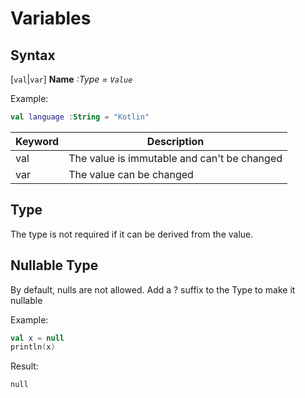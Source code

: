 # Variables

## Syntax
[`val`|`var`] **Name** *:Type* *= `Value`*


Example:
```kotlin
val language :String = "Kotlin"
```

| Keyword | Description                                 |
|---------|---------------------------------------------|
| val     | The value is immutable and can't be changed |
| var     | The value can be changed                    |

## Type

The type is not required if it can be derived from the value.

## Nullable Type

By default, nulls are not allowed. Add a ? suffix to the Type to make it nullable

Example:
```kotlin
val x = null
println(x)
```

Result:
```shell
null
```
